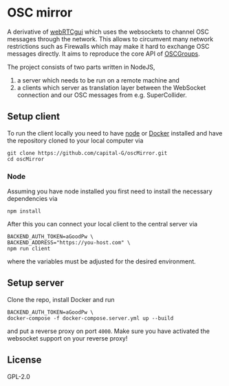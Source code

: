# OSC mirror

A derivative of [webRTCgui](https://github.com/capital-G/webRTCgui) which uses the websockets to channel OSC messages through the network.
This allows to circumvent many network restrictions such as Firewalls which may make it hard to exchange OSC messages directly.
It aims to reproduce the core API of [OSCGroups](https://www.rossbencina.com/code/oscgroups).

The project consists of two parts written in NodeJS,

1) a server which needs to be run on a remote machine and
2) a clients which server as translation layer between the WebSocket connection and our OSC messages from e.g. SuperCollider.

## Setup client

To run the client locally you need to have [node](https://nodejs.org) or [Docker](https://www.docker.com/) installed and have the repository cloned to your local computer via

```shell
git clone https://github.com/capital-G/oscMirror.git
cd oscMirror
```

### Node

Assuming you have node installed you first need to install the necessary dependencies via

```shell
npm install
```

After this you can connect your local client to the central server via

```shell
BACKEND_AUTH_TOKEN=aGoodPw \
BACKEND_ADDRESS="https://you-host.com" \
npm run client
```

where the variables must be adjusted for the desired environment.

## Setup server

Clone the repo, install Docker and run

```shell
BACKEND_AUTH_TOKEN=aGoodPw \
docker-compose -f docker-compose.server.yml up --build
```

and put a reverse proxy on port `4000`.
Make sure you have activated the websocket support on your reverse proxy!

## License

GPL-2.0
